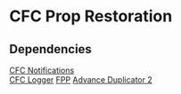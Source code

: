 # CFC Prop Restoration
## Dependencies
[CFC Notifications](https://github.com/CFC-Servers/cfc_notifications)  
[CFC Logger](https://github.com/CFC-Servers/cfc_logger)
[FPP](https://github.com/FPtje/Falcos-Prop-protection)
[Advance Duplicator 2](https://github.com/wiremod/advdupe2)
